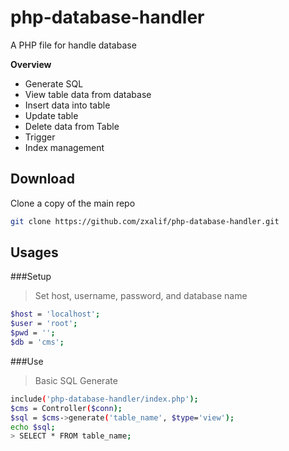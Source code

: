 # php-database-handler
A PHP file for handle database

**Overview**
- Generate SQL
- View table data from database
- Insert data into table
- Update table
- Delete data from Table
- Trigger
- Index management

Download
---------
Clone a copy of the main repo
```bash
git clone https://github.com/zxalif/php-database-handler.git
```

Usages
-------
###Setup

> Set host, username, password, and database name
```bash
$host = 'localhost';
$user = 'root';
$pwd = '';
$db = 'cms';
```

###Use
> Basic SQL Generate
```bash
include('php-database-handler/index.php');
$cms = Controller($conn);
$sql = $cms->generate('table_name', $type='view');
echo $sql;
> SELECT * FROM table_name;
```
